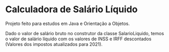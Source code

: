 # Calculadora de Salário Líquido

Projeto feito para estudos em Java e Orientação a Objetos.

Dado o valor de salário bruto no construtor da classe SalarioLiquido, temos o valor de salário líquido com os valores de INSS e IRFF descontados (Valores dos impostos atualizados para 2021).
